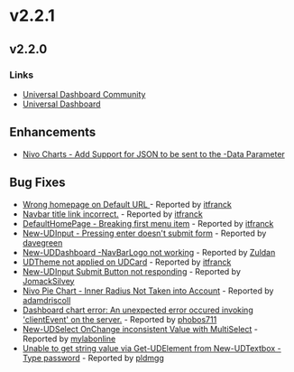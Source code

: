 # v2.2.1

## v2.2.0

### Links

* [Universal Dashboard Community](https://www.powershellgallery.com/packages/UniversalDashboard.Community/2.2.1)
* [Universal Dashboard](https://www.powershellgallery.com/packages/UniversalDashboard/2.2.1)

## Enhancements

* [Nivo Charts - Add Support for JSON to be sent to the -Data Parameter](https://github.com/ironmansoftware/universal-dashboard/issues/525)

## Bug Fixes

* [Wrong homepage on Default URL ](https://github.com/ironmansoftware/universal-dashboard/issues/539) - Reported by [itfranck](https://github.com/itfranck)
* [Navbar title link incorrect.](https://github.com/ironmansoftware/universal-dashboard/issues/538) - Reported by [itfranck](https://github.com/itfranck)
* [DefaultHomePage - Breaking first menu item](https://github.com/ironmansoftware/universal-dashboard/issues/537) - Reported by [itfranck](https://github.com/itfranck)
* [New-UDInput - Pressing enter doesn't submit form](https://github.com/ironmansoftware/universal-dashboard/issues/535) - Reported by [davegreen](https://github.com/davegreen)
* [New-UDDashboard -NavBarLogo not working](https://github.com/ironmansoftware/universal-dashboard/issues/534) - Reported by [Zuldan](https://github.com/Zuldan)
* [UDTheme not applied on UDCard](https://github.com/ironmansoftware/universal-dashboard/issues/529) - Reported by [itfranck](https://github.com/itfranck)
* [  New-UDInput Submit Button not responding](https://github.com/ironmansoftware/universal-dashboard/issues/526) - Reported by [JomackSilvey](https://github.com/JomackSilvey)
* [Nivo Pie Chart - Inner Radius Not Taken into Account](https://github.com/ironmansoftware/universal-dashboard/issues/524) - Reported by [adamdriscoll](https://github.com/adamdriscoll)
* [Dashboard chart error: An unexpected error occured invoking 'clientEvent' on the server.](https://github.com/ironmansoftware/universal-dashboard/issues/520) - Reported by [phobos711](https://github.com/phobos711)
* [New-UDSelect OnChange inconsistent Value with MultiSelect](https://github.com/ironmansoftware/universal-dashboard/issues/482) - Reported by [mylabonline](https://github.com/mylabonline)
* [Unable to get string value via Get-UDElement from New-UDTextbox -Type password](https://github.com/ironmansoftware/universal-dashboard/issues/342) - Reported by [pldmgg](https://github.com/pldmgg)

